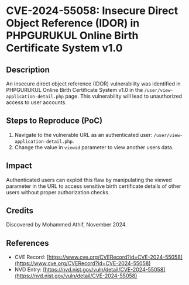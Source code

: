 # **CVE-2024-55058: Insecure Direct Object Reference (IDOR) in PHPGURUKUL Online Birth Certificate System v1.0**

## **Description**

An insecure direct object reference (IDOR) vulnerability was identified in PHPGURUKUL Online Birth Certificate System v1.0 in the `/user/view-application-detail.php` page. This vulnerability will lead to unauthorized access to user accounts.

## **Steps to Reproduce (PoC)**

1. Navigate to the vulnerable URL as an authenticated user: `/user/view-application-detail.php`.
2. Change the value in `viewid` parameter to view another users data.

## **Impact**

Authenticated users can exploit this flaw by manipulating the viewed parameter in the URL to access sensitive birth certificate details of other users without proper authorization checks.

## **Credits**

Discovered by Mohammed Athif, November 2024.

## **References**

- CVE Record: [https://www.cve.org/CVERecord?id=CVE-2024-55058](https://www.cve.org/CVERecord?id=CVE-2024-55058)
- NVD Entry: [https://nvd.nist.gov/vuln/detail/CVE-2024-55058](https://nvd.nist.gov/vuln/detail/CVE-2024-55058)
